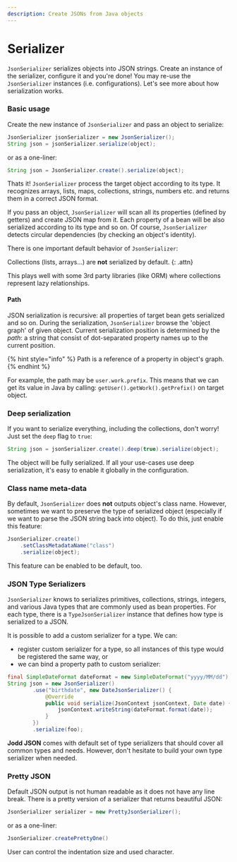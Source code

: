 ```yaml
---
description: Create JSONs from Java objects
---
```


# Serializer

`JsonSerializer` serializes objects into JSON strings. Create an instance of the serializer, configure it and you're done! You may re-use the `JsonSerializer` instances \(i.e. configurations\). Let's see more about how serialization works.

### Basic usage

Create the new instance of `JsonSerializer` and pass an object to serialize:

```java
JsonSerializer jsonSerializer = new JsonSerializer();
String json = jsonSerializer.serialize(object);
```

or as a one-liner:

```java
String json = JsonSerializer.create().serialize(object);
```

Thats it! `JsonSerializer` process the target object according to its type. It recognizes arrays, lists, maps, collections, strings, numbers etc. and returns them in a correct JSON format.

If you pass an object, `JsonSerializer` will scan all its properties \(defined by getters\) and create JSON map from it. Each property of a bean will be also serialized according to its type and so on. Of course, `JsonSerializer` detects circular dependencies \(by checking an object's identity\).

There is one important default behavior of `JsonSerializer`:

Collections \(lists, arrays...\) are **not** serialized by default. {: .attn}

This plays well with some 3rd party libraries \(like ORM\) where collections represent lazy relationships.

#### Path

JSON serialization is recursive: all properties of target bean gets serialized and so on. During the serialization, `JsonSerializer` browse the 'object graph' of given object. Current serialization position is determined by the _path_: a string that consist of dot-separated property names up to the current position.

{% hint style="info" %}
Path is a reference of a property in object's graph.
{% endhint %}

For example, the path may be `user.work.prefix`. This means that we can get its value in Java by calling: `getUser().getWork().getPrefix()` on target object.

### Deep serialization

If you want to serialize everything, including the collections, don't worry! Just set the `deep` flag to `true`:

```java
String json = jsonSerializer.create().deep(true).serialize(object);
```

The object will be fully serialized. If all your use-cases use deep serialization, it's easy to enable it globally in the configuration.

### Class name meta-data

By default, `JsonSerializer` does **not** outputs object's class name. However, sometimes we want to preserve the type of serialized object \(especially if we want to parse the JSON string back into object\). To do this, just enable this feature:

```java
JsonSerializer.create()
    .setClassMetadataName("class")
    .serialize(object);
```

This feature can be enabled to be default, too.

### JSON Type Serializers

`JsonSerializer` knows to serializes primitives, collections, strings, integers, and various Java types that are commonly used as bean properties. For each type, there is a `TypeJsonSerializer` instance that defines how type is serialized to a JSON.

It is possible to add a custom serializer for a type. We can:

* register custom serializer for a type, so all instances of this type would be registered the same way, or
* we can bind a property path to custom serializer:

```java
final SimpleDateFormat dateFormat = new SimpleDateFormat("yyyy/MM/dd");
String json = new JsonSerializer()
        .use("birthdate", new DateJsonSerializer() {
            @Override
            public void serialize(JsonContext jsonContext, Date date) {
                jsonContext.writeString(dateFormat.format(date));
            }
        })
        .serialize(foo);
```

**Jodd JSON** comes with default set of type serializers that should cover all common types and needs. However, don't hesitate to build your own type serializer when needed.

### Pretty JSON

Default JSON output is not human readable as it does not have any line break. There is a pretty version of a serializer that returns beautiful JSON:

```java
JsonSerializer serializer = new PrettyJsonSerializer();
```

or as a one-liner:

```java
JsonSerializer.createPrettyOne()
```

User can control the indentation size and used character.

